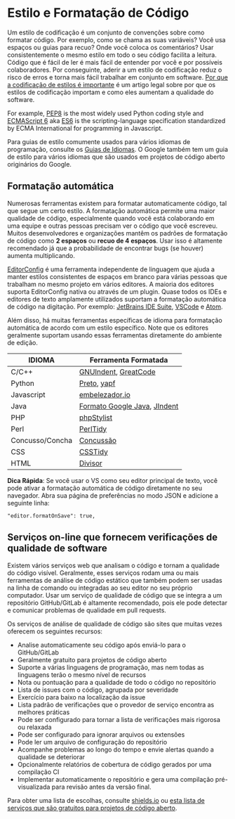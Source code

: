 # Estilo e Formatação de Código

Um estilo de codificação é um conjunto de convenções sobre como formatar código. Por exemplo, como se chama as suas variáveis? Você usa espaços ou guias para recuo? Onde você coloca os comentários? Usar consistentemente o mesmo estilo em todo o seu código facilita a leitura. Código que é fácil de ler é mais fácil de entender por você e por possíveis colaboradores. Por conseguinte, aderir a um estilo de codificação reduz o risco de erros e torna mais fácil trabalhar em conjunto em software. [Por que a codificação de estilos é importante](http://coding.smashingmagazine.com/2012/10/25/why-coding-style-matters/) é um artigo legal sobre por que os estilos de codificação importam e como eles aumentam a qualidade do software.

For example, [PEP8](https://www.python.org/dev/peps/pep-0008/) is the most widely used Python coding style and [ECMAScript 6](http://es6-features.org/) aka [ES6](http://es6-features.org/) is the scripting-language specification standardized by ECMA International for programming in Javascript.

Para guias de estilo comumente usados para vários idiomas de programação, consulte os [Guias de Idiomas](https://guide.esciencecenter.nl/best_practices/language_guides/languages_overview.html). O Google também tem um guia de estilo [](https://code.google.com/p/google-styleguide/) para vários idiomas que são usados em projetos de código aberto originários do Google.

## Formatação automática

Numerosas ferramentas existem para formatar automaticamente código, tal que segue um certo estilo. A formatação automática permite uma maior qualidade de código, especialmente quando você está colaborando em uma equipe e outras pessoas precisam ver o código que você escreveu. Muitos desenvolvedores e organizações mantêm os padrões de formatação de código como **2 espaços** ou **recuo de 4 espaços**. Usar isso é altamente recomendado já que a probabilidade de encontrar bugs (se houver) aumenta multiplicando.

[EditorConfig](https://editorconfig.org) é uma ferramenta independente de linguagem que ajuda a manter estilos consistentes de espaços em branco para várias pessoas que trabalham no mesmo projeto em vários editores. A maioria dos editores suporta EditorConfig nativa ou através de um plugin. Quase todos os IDEs e editores de texto amplamente utilizados suportam a formatação automática de código na digitação. Por exemplo: [JetBrains IDE Suite](https://www.jetbrains.com/products.html#), [VSCode](https://code.visualstudio.com/) e [Atom](https://atom.io/).

Além disso, há muitas ferramentas específicas de idioma para formatação automática de acordo com um estilo específico. Note que os editores geralmente suportam usando essas ferramentas diretamente do ambiente de edição.

| IDIOMA          | Ferramenta Formatada                                                                                        |
| --------------- | ----------------------------------------------------------------------------------------------------------- |
| C/C++           | [GNUIndent](http://www.gnu.org/software/indent/), [GreatCode](http://sourceforge.net/projects/gcgreatcode/) |
| Python          | [Preto](https://black.readthedocs.io), [yapf](https://pypi.org/project/yapf/)                               |
| Javascript      | [embelezador.io](https://beautifier.io/)                                                                    |
| Java            | [Formato Google Java](https://github.com/google/google-java-format), [JIndent](http://www.jindent.com/)     |
| PHP             | [phpStylist](http://sourceforge.net/projects/phpstylist/)                                                   |
| Perl            | [PerlTidy](http://perltidy.sourceforge.net/)                                                                |
| Concusso/Concha | [Concussão](http://www.bolthole.com/AWK.html)                                                               |
| CSS             | [CSSTidy](http://csstidy.sourceforge.net/)                                                                  |
| HTML            | [Divisor](http://tidy.sourceforge.net/)                                                                     |

**Dica Rápida**: Se você usar o VS como seu editor principal de texto, você pode ativar a formatação automática de código diretamente no seu navegador. Abra sua página de preferências no modo JSON e adicione a seguinte linha:

```
"editor.formatOnSave": true,
```

## Serviços on-line que fornecem verificações de qualidade de software

Existem vários serviços web que analisam o código e tornam a qualidade do código visível. Geralmente, esses serviços rodam uma ou mais ferramentas de análise de código estático que também podem ser usadas na linha de comando ou integradas ao seu editor no seu próprio computador. Usar um serviço de qualidade de código que se integra a um repositório GitHub/GitLab é altamente recomendado, pois ele pode detectar e comunicar problemas de qualidade em pull requests.

Os serviços de análise de qualidade de código são sites que muitas vezes oferecem os seguintes recursos:

- Analise automaticamente seu código após enviá-lo para o GitHub/GitLab
- Geralmente gratuito para projetos de código aberto
- Suporte a várias linguagens de programação, mas nem todas as linguagens terão o mesmo nível de recursos
- Nota ou pontuação para a qualidade de todo o código no repositório
- Lista de issues com o código, agrupada por severidade
- Exercício para baixo na localização da issue
- Lista padrão de verificações que o provedor de serviço encontra as melhores práticas
- Pode ser configurado para tornar a lista de verificações mais rigorosa ou relaxada
- Pode ser configurado para ignorar arquivos ou extensões
- Pode ler um arquivo de configuração do repositório
- Acompanhe problemas ao longo do tempo e envie alertas quando a qualidade se deteriorar
- Opcionalmente relatórios de cobertura de código gerados por uma compilação CI
- Implementar automaticamente o repositório e gera uma compilação pré-visualizada para revisão antes da versão final.

Para obter uma lista de escolhas, consulte [shields.io](https://shields.io/category/analysis) ou [esta lista de serviços que são gratuitos para projetos de código aberto](https://github.com/ripienaar/free-for-dev#code-quality).
